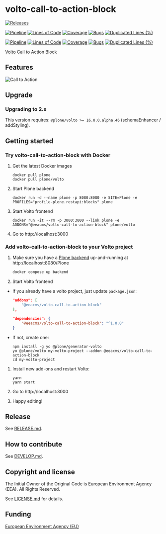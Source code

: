 # volto-call-to-action-block

[![Releases](https://img.shields.io/github/v/release/eea/volto-call-to-action-block)](https://github.com/eea/volto-call-to-action-block/releases)

[![Pipeline](https://ci.eionet.europa.eu/buildStatus/icon?job=volto-addons%2Fvolto-call-to-action-block%2Fmaster&subject=master)](https://ci.eionet.europa.eu/view/Github/job/volto-addons/job/volto-call-to-action-block/job/master/display/redirect)
[![Lines of Code](https://sonarqube.eea.europa.eu/api/project_badges/measure?project=volto-call-to-action-block-master&metric=ncloc)](https://sonarqube.eea.europa.eu/dashboard?id=volto-call-to-action-block-master)
[![Coverage](https://sonarqube.eea.europa.eu/api/project_badges/measure?project=volto-call-to-action-block-master&metric=coverage)](https://sonarqube.eea.europa.eu/dashboard?id=volto-call-to-action-block-master)
[![Bugs](https://sonarqube.eea.europa.eu/api/project_badges/measure?project=volto-call-to-action-block-master&metric=bugs)](https://sonarqube.eea.europa.eu/dashboard?id=volto-call-to-action-block-master)
[![Duplicated Lines (%)](https://sonarqube.eea.europa.eu/api/project_badges/measure?project=volto-call-to-action-block-master&metric=duplicated_lines_density)](https://sonarqube.eea.europa.eu/dashboard?id=volto-call-to-action-block-master)

[![Pipeline](https://ci.eionet.europa.eu/buildStatus/icon?job=volto-addons%2Fvolto-call-to-action-block%2Fdevelop&subject=develop)](https://ci.eionet.europa.eu/view/Github/job/volto-addons/job/volto-call-to-action-block/job/develop/display/redirect)
[![Lines of Code](https://sonarqube.eea.europa.eu/api/project_badges/measure?project=volto-call-to-action-block-develop&metric=ncloc)](https://sonarqube.eea.europa.eu/dashboard?id=volto-call-to-action-block-develop)
[![Coverage](https://sonarqube.eea.europa.eu/api/project_badges/measure?project=volto-call-to-action-block-develop&metric=coverage)](https://sonarqube.eea.europa.eu/dashboard?id=volto-call-to-action-block-develop)
[![Bugs](https://sonarqube.eea.europa.eu/api/project_badges/measure?project=volto-call-to-action-block-develop&metric=bugs)](https://sonarqube.eea.europa.eu/dashboard?id=volto-call-to-action-block-develop)
[![Duplicated Lines (%)](https://sonarqube.eea.europa.eu/api/project_badges/measure?project=volto-call-to-action-block-develop&metric=duplicated_lines_density)](https://sonarqube.eea.europa.eu/dashboard?id=volto-call-to-action-block-develop)


[Volto](https://github.com/plone/volto) Call to Action Block

## Features

![Call to Action](https://github.com/eea/volto-call-to-action-block/raw/develop/docs/call-to-action.gif)

## Upgrade

### Upgrading to 2.x

This version requires: `@plone/volto >= 16.0.0.alpha.46` (schemaEnhancer / addStyling).

## Getting started

### Try volto-call-to-action-block with Docker

1. Get the latest Docker images

   ```
   docker pull plone
   docker pull plone/volto
   ```

1. Start Plone backend
   ```
   docker run -d --name plone -p 8080:8080 -e SITE=Plone -e PROFILES="profile-plone.restapi:blocks" plone
   ```

1. Start Volto frontend

   ```
   docker run -it --rm -p 3000:3000 --link plone -e ADDONS="@eeacms/volto-call-to-action-block" plone/volto
   ```

1. Go to http://localhost:3000

### Add volto-call-to-action-block to your Volto project

1. Make sure you have a [Plone backend](https://plone.org/download) up-and-running at http://localhost:8080/Plone

   ```Bash
   docker compose up backend
   ```

1. Start Volto frontend

* If you already have a volto project, just update `package.json`:

   ```JSON
   "addons": [
       "@eeacms/volto-call-to-action-block"
   ],

   "dependencies": {
       "@eeacms/volto-call-to-action-block": "^1.0.0"
   }
   ```

* If not, create one:

   ```
   npm install -g yo @plone/generator-volto
   yo @plone/volto my-volto-project --addon @eeacms/volto-call-to-action-block
   cd my-volto-project
   ```

1. Install new add-ons and restart Volto:

   ```
   yarn
   yarn start
   ```

1. Go to http://localhost:3000

1. Happy editing!

## Release

See [RELEASE.md](https://github.com/eea/volto-call-to-action-block/blob/master/RELEASE.md).

## How to contribute

See [DEVELOP.md](https://github.com/eea/volto-call-to-action-block/blob/master/DEVELOP.md).

## Copyright and license

The Initial Owner of the Original Code is European Environment Agency (EEA).
All Rights Reserved.

See [LICENSE.md](https://github.com/eea/volto-call-to-action-block/blob/master/LICENSE.md) for details.

## Funding

[European Environment Agency (EU)](http://eea.europa.eu)

